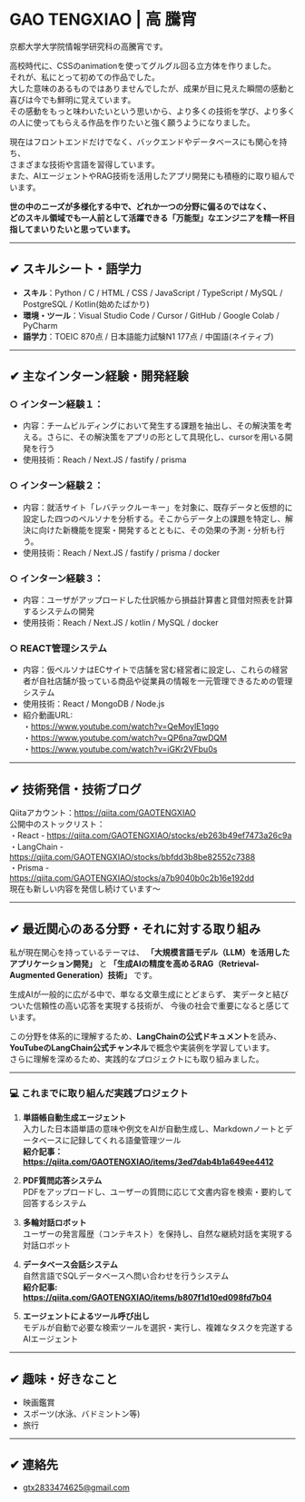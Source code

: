 # GAO TENGXIAO | 高 騰宵

京都大学大学院情報学研究科の高騰宵です。  

高校時代に、CSSのanimationを使ってグルグル回る立方体を作りました。  
それが、私にとって初めての作品でした。  
大した意味のあるものではありませんでしたが、成果が目に見えた瞬間の感動と喜びは今でも鮮明に覚えています。  
その感動をもっと味わいたいという思いから、より多くの技術を学び、より多くの人に使ってもらえる作品を作りたいと強く願うようになりました。  
    
現在はフロントエンドだけでなく、バックエンドやデータベースにも関心を持ち、  
さまざまな技術や言語を習得しています。  
また、AIエージェントやRAG技術を活用したアプリ開発にも積極的に取り組んでいます。  

**世の中のニーズが多様化する中で、どれか一つの分野に偏るのではなく、    
どのスキル領域でも一人前として活躍できる「万能型」なエンジニアを精一杯目指してまいりたいと思っています。**

---

## ✔︎ スキルシート・語学力

- **スキル**：Python / C / HTML / CSS / JavaScript / TypeScript / MySQL / PostgreSQL / Kotlin(始めたばかり)
- **環境・ツール**：Visual Studio Code / Cursor / GitHub /  Google Colab / PyCharm
- **語学力**：TOEIC 870点 / 日本語能力試験N1 177点 / 中国語(ネイティブ)

---

## ✔︎ 主なインターン経験・開発経験

### ○  インターン経験１：
- 内容：チームビルディングにおいて発生する課題を抽出し、その解決策を考える。さらに、その解決策をアプリの形として具現化し、cursorを用いる開発を行う  
- 使用技術：Reach / Next.JS / fastify / prisma

### ○  インターン経験２：
- 内容：就活サイト「レバテックルーキー」を対象に、既存データと仮想的に設定した四つのペルソナを分析する。そこからデータ上の課題を特定し、解決に向けた新機能を提案・開発するとともに、その効果の予測・分析も行う。
- 使用技術：Reach / Next.JS / fastify / prisma / docker

### ○  インターン経験３：
- 内容：ユーザがアップロードした仕訳帳から損益計算書と貸借対照表を計算するシステムの開発
- 使用技術：Reach / Next.JS / kotlin / MySQL / docker

### ○  REACT管理システム
- 内容：仮ペルソナはECサイトで店舗を営む経営者に設定し、これらの経営者が自社店舗が扱っている商品や従業員の情報を一元管理できるための管理システム
- 使用技術：React / MongoDB / Node.js
- 紹介動画URL:  
  ・https://www.youtube.com/watch?v=QeMoylE1qgo  
  ・https://www.youtube.com/watch?v=QP6na7qwDQM  
  ・https://www.youtube.com/watch?v=iGKr2VFbu0s  


---
## ✔︎ 技術発信・技術ブログ
Qiitaアカウント：https://qiita.com/GAOTENGXIAO   
公開中のストックリスト：  
・React - https://qiita.com/GAOTENGXIAO/stocks/eb263b49ef7473a26c9a  
・LangChain - https://qiita.com/GAOTENGXIAO/stocks/bbfdd3b8be82552c7388  
・Prisma - https://qiita.com/GAOTENGXIAO/stocks/a7b9040b0c2b16e192dd  
現在も新しい内容を発信し続けています～

---

## ✔︎ 最近関心のある分野・それに対する取り組み
私が現在関心を持っているテーマは、  **「大規模言語モデル（LLM）を活用したアプリケーション開発」** と  **「生成AIの精度を高めるRAG（Retrieval-Augmented Generation）技術」** です。  

生成AIが一般的に広がる中で、単なる文章生成にとどまらず、  実データと結びついた信頼性の高い応答を実現する技術が、  今後の社会で重要になると感じています。  

この分野を体系的に理解するため、**LangChainの公式ドキュメント**を読み、  **YouTubeのLangChain公式チャンネル**で概念や実装例を学習しています。  
さらに理解を深めるため、実践的なプロジェクトにも取り組みました。  

---

### 💻 これまでに取り組んだ実践プロジェクト  

1. **単語帳自動生成エージェント**  
   入力した日本語単語の意味や例文をAIが自動生成し、Markdownノートとデータベースに記録してくれる語彙管理ツール  
   **紹介記事：https://qiita.com/GAOTENGXIAO/items/3ed7dab4b1a649ee4412**
   
3. **PDF質問応答システム**  
   PDFをアップロードし、ユーザーの質問に応じて文書内容を検索・要約して回答するシステム  

4. **多輪対話ロボット**  
   ユーザーの発言履歴（コンテキスト）を保持し、自然な継続対話を実現する対話ロボット  

5. **データベース会話システム**  
   自然言語でSQLデータベースへ問い合わせを行うシステム  
   **紹介記事: https://qiita.com/GAOTENGXIAO/items/b807f1d10ed098fd7b04**  

6. **エージェントによるツール呼び出し**  
   モデルが自動で必要な検索ツールを選択・実行し、複雑なタスクを完遂するAIエージェント  
 



---

## ✔︎ 趣味・好きなこと

- 映画鑑賞 
- スポーツ(水泳、バドミントン等)
- 旅行


---

## ✔︎ 連絡先
- gtx2833474625@gmail.com

